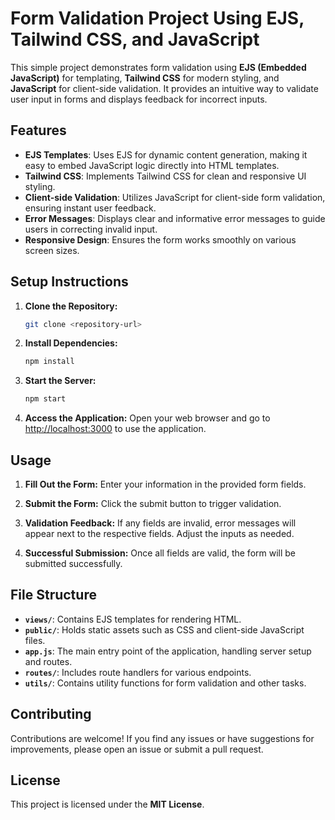 # Form Validation Project Using EJS, Tailwind CSS, and JavaScript

This simple project demonstrates form validation using **EJS (Embedded JavaScript)** for templating, **Tailwind CSS** for modern styling, and **JavaScript** for client-side validation. It provides an intuitive way to validate user input in forms and displays feedback for incorrect inputs.

## Features

- **EJS Templates**: Uses EJS for dynamic content generation, making it easy to embed JavaScript logic directly into HTML templates.
- **Tailwind CSS**: Implements Tailwind CSS for clean and responsive UI styling.
- **Client-side Validation**: Utilizes JavaScript for client-side form validation, ensuring instant user feedback.
- **Error Messages**: Displays clear and informative error messages to guide users in correcting invalid input.
- **Responsive Design**: Ensures the form works smoothly on various screen sizes.

## Setup Instructions

1. **Clone the Repository:**
    ```bash
    git clone <repository-url>
    ```

2. **Install Dependencies:**
    ```bash
    npm install
    ```

3. **Start the Server:**
    ```bash
    npm start
    ```

4. **Access the Application:**
   Open your web browser and go to [http://localhost:3000](http://localhost:3000) to use the application.

## Usage

1. **Fill Out the Form:**
   Enter your information in the provided form fields.

2. **Submit the Form:**
   Click the submit button to trigger validation.

3. **Validation Feedback:**
   If any fields are invalid, error messages will appear next to the respective fields. Adjust the inputs as needed.

4. **Successful Submission:**
   Once all fields are valid, the form will be submitted successfully.

## File Structure

- **`views/`**: Contains EJS templates for rendering HTML.
- **`public/`**: Holds static assets such as CSS and client-side JavaScript files.
- **`app.js`**: The main entry point of the application, handling server setup and routes.
- **`routes/`**: Includes route handlers for various endpoints.
- **`utils/`**: Contains utility functions for form validation and other tasks.

## Contributing

Contributions are welcome! If you find any issues or have suggestions for improvements, please open an issue or submit a pull request.

## License

This project is licensed under the **MIT License**.
